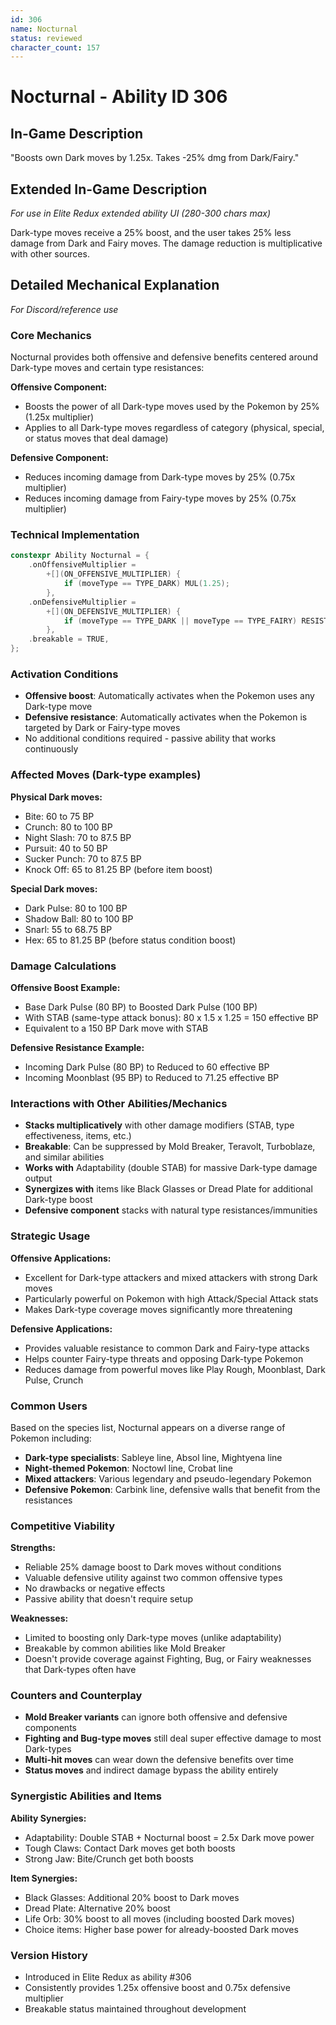 ```yaml
---
id: 306
name: Nocturnal
status: reviewed
character_count: 157
---
```


# Nocturnal - Ability ID 306

## In-Game Description
"Boosts own Dark moves by 1.25x. Takes -25% dmg from Dark/Fairy."

## Extended In-Game Description
*For use in Elite Redux extended ability UI (280-300 chars max)*

Dark-type moves receive a 25% boost, and the user takes 25% less damage from Dark and Fairy moves. The damage reduction is multiplicative with other sources.

## Detailed Mechanical Explanation
*For Discord/reference use*

### Core Mechanics
Nocturnal provides both offensive and defensive benefits centered around Dark-type moves and certain type resistances:

**Offensive Component:**
- Boosts the power of all Dark-type moves used by the Pokemon by 25% (1.25x multiplier)
- Applies to all Dark-type moves regardless of category (physical, special, or status moves that deal damage)

**Defensive Component:**
- Reduces incoming damage from Dark-type moves by 25% (0.75x multiplier)
- Reduces incoming damage from Fairy-type moves by 25% (0.75x multiplier)

### Technical Implementation
```cpp
constexpr Ability Nocturnal = {
    .onOffensiveMultiplier =
        +[](ON_OFFENSIVE_MULTIPLIER) {
            if (moveType == TYPE_DARK) MUL(1.25);
        },
    .onDefensiveMultiplier =
        +[](ON_DEFENSIVE_MULTIPLIER) {
            if (moveType == TYPE_DARK || moveType == TYPE_FAIRY) RESISTANCE(.75);
        },
    .breakable = TRUE,
};
```

### Activation Conditions
- **Offensive boost**: Automatically activates when the Pokemon uses any Dark-type move
- **Defensive resistance**: Automatically activates when the Pokemon is targeted by Dark or Fairy-type moves
- No additional conditions required - passive ability that works continuously

### Affected Moves (Dark-type examples)
**Physical Dark moves:**
- Bite: 60 to 75 BP
- Crunch: 80 to 100 BP  
- Night Slash: 70 to 87.5 BP
- Pursuit: 40 to 50 BP
- Sucker Punch: 70 to 87.5 BP
- Knock Off: 65 to 81.25 BP (before item boost)

**Special Dark moves:**
- Dark Pulse: 80 to 100 BP
- Shadow Ball: 80 to 100 BP
- Snarl: 55 to 68.75 BP
- Hex: 65 to 81.25 BP (before status condition boost)

### Damage Calculations
**Offensive Boost Example:**
- Base Dark Pulse (80 BP) to Boosted Dark Pulse (100 BP)
- With STAB (same-type attack bonus): 80 x 1.5 x 1.25 = 150 effective BP
- Equivalent to a 150 BP Dark move with STAB

**Defensive Resistance Example:**
- Incoming Dark Pulse (80 BP) to Reduced to 60 effective BP
- Incoming Moonblast (95 BP) to Reduced to 71.25 effective BP

### Interactions with Other Abilities/Mechanics
- **Stacks multiplicatively** with other damage modifiers (STAB, type effectiveness, items, etc.)
- **Breakable**: Can be suppressed by Mold Breaker, Teravolt, Turboblaze, and similar abilities
- **Works with** Adaptability (double STAB) for massive Dark-type damage output
- **Synergizes with** items like Black Glasses or Dread Plate for additional Dark-type boost
- **Defensive component** stacks with natural type resistances/immunities

### Strategic Usage
**Offensive Applications:**
- Excellent for Dark-type attackers and mixed attackers with strong Dark moves
- Particularly powerful on Pokemon with high Attack/Special Attack stats
- Makes Dark-type coverage moves significantly more threatening

**Defensive Applications:**
- Provides valuable resistance to common Dark and Fairy-type attacks
- Helps counter Fairy-type threats and opposing Dark-type Pokemon
- Reduces damage from powerful moves like Play Rough, Moonblast, Dark Pulse, Crunch

### Common Users
Based on the species list, Nocturnal appears on a diverse range of Pokemon including:
- **Dark-type specialists**: Sableye line, Absol line, Mightyena line
- **Night-themed Pokemon**: Noctowl line, Crobat line
- **Mixed attackers**: Various legendary and pseudo-legendary Pokemon
- **Defensive Pokemon**: Carbink line, defensive walls that benefit from the resistances

### Competitive Viability
**Strengths:**
- Reliable 25% damage boost to Dark moves without conditions
- Valuable defensive utility against two common offensive types
- No drawbacks or negative effects
- Passive ability that doesn't require setup

**Weaknesses:**
- Limited to boosting only Dark-type moves (unlike adaptability)
- Breakable by common abilities like Mold Breaker
- Doesn't provide coverage against Fighting, Bug, or Fairy weaknesses that Dark-types often have

### Counters and Counterplay
- **Mold Breaker variants** can ignore both offensive and defensive components
- **Fighting and Bug-type moves** still deal super effective damage to most Dark-types
- **Multi-hit moves** can wear down the defensive benefits over time
- **Status moves** and indirect damage bypass the ability entirely

### Synergistic Abilities and Items
**Ability Synergies:**
- Adaptability: Double STAB + Nocturnal boost = 2.5x Dark move power
- Tough Claws: Contact Dark moves get both boosts
- Strong Jaw: Bite/Crunch get both boosts

**Item Synergies:**
- Black Glasses: Additional 20% boost to Dark moves
- Dread Plate: Alternative 20% boost
- Life Orb: 30% boost to all moves (including boosted Dark moves)
- Choice items: Higher base power for already-boosted Dark moves

### Version History
- Introduced in Elite Redux as ability #306
- Consistently provides 1.25x offensive boost and 0.75x defensive multiplier
- Breakable status maintained throughout development
